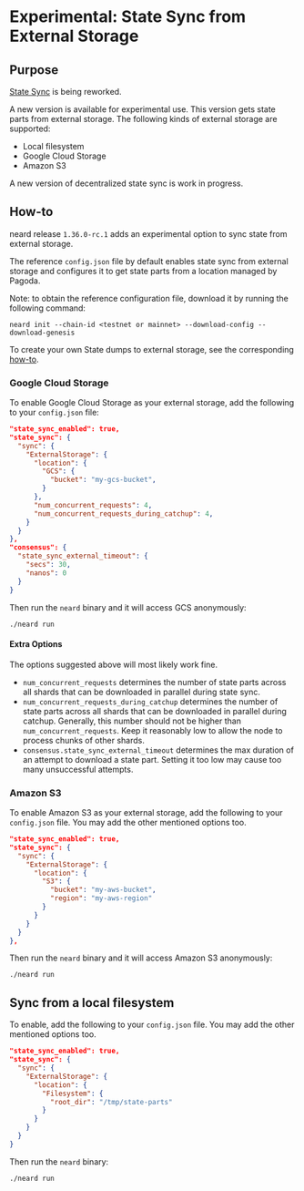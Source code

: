 # Experimental: State Sync from External Storage

## Purpose

[State Sync](../architecture/how/sync.md#step-2-state-sync-normal-node) is being
reworked.

A new version is available for experimental use. This version gets state parts
from external storage. The following kinds of external storage are supported:
* Local filesystem
* Google Cloud Storage
* Amazon S3

A new version of decentralized state sync is work in progress.

## How-to

neard release `1.36.0-rc.1` adds an experimental option to sync state from
external storage.

The reference `config.json` file by default enables state sync from external
storage and configures it to get state parts from a location managed by Pagoda.

Note: to obtain the reference configuration file, download it by running the
following command:
```shell
neard init --chain-id <testnet or mainnet> --download-config --download-genesis
```

To create your own State dumps to external storage, see the corresponding [how-to](state_sync_dump.md).

### Google Cloud Storage

To enable Google Cloud Storage as your external storage, add the following to
your `config.json` file:

```json
"state_sync_enabled": true,
"state_sync": {
  "sync": {
    "ExternalStorage": {
      "location": {
        "GCS": {
          "bucket": "my-gcs-bucket",
        }
      },
      "num_concurrent_requests": 4,
      "num_concurrent_requests_during_catchup": 4,
    }
  }
},
"consensus": {          
  "state_sync_external_timeout": {
    "secs": 30,
    "nanos": 0
  }
}
```

Then run the `neard` binary and it will access GCS anonymously:
```shell
./neard run
```

#### Extra Options

The options suggested above will most likely work fine.

* `num_concurrent_requests` determines the number of state parts across all
shards that can be downloaded in parallel during state sync.
* `num_concurrent_requests_during_catchup` determines the number of state parts 
across all shards that can be downloaded in parallel during catchup. Generally,
this number should not be higher than `num_concurrent_requests`. Keep it
reasonably low to allow the node to process chunks of other shards.
* `consensus.state_sync_external_timeout` determines the max duration of an attempt to download a
state part. Setting it too low may cause too many unsuccessful attempts.

### Amazon S3

To enable Amazon S3 as your external storage, add the following to your
`config.json` file.
You may add the other mentioned options too.

```json
"state_sync_enabled": true,
"state_sync": {
  "sync": {
    "ExternalStorage": {
      "location": {
        "S3": {
          "bucket": "my-aws-bucket",
          "region": "my-aws-region"
        }
      }
    }
  }
},
```

Then run the `neard` binary and it will access Amazon S3 anonymously:
```shell
./neard run
```

## Sync from a local filesystem

To enable, add the following to your `config.json` file.
You may add the other mentioned options too.

```json
"state_sync_enabled": true,
"state_sync": {
  "sync": {
    "ExternalStorage": {
      "location": {
        "Filesystem": {
          "root_dir": "/tmp/state-parts"
        }
      }
    }
  }
}
```

Then run the `neard` binary:
```shell
./neard run
```
